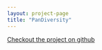 ```yaml
---
layout: project-page
title: "PanDiversity"
---
```


<a href=" https://github.com/imdevan/div-hack-atx" class="base--a">
    <span class="project--external-link">
        Checkout the project on github
    </span>
</a>
